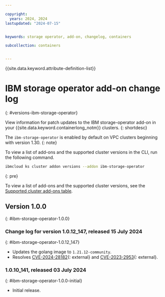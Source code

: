 ```yaml
---

copyright: 
  years: 2024, 2024
lastupdated: "2024-07-15"


keywords: storage operator, add-on, changelog, containers

subcollection: containers


---
```


{{site.data.keyword.attribute-definition-list}}



# IBM storage operator add-on change log 
{: #versions-ibm-storage-operator}

View information for patch updates to the IBM storage-operator add-on in your {{site.data.keyword.containerlong_notm}} clusters.
{: shortdesc}

The `ibm-storage-operator` is enabled by default on VPC clusters beginning with version 1.30.
{: note}

To view a list of add-ons and the supported cluster versions in the CLI, run the following command.
```sh
ibmcloud ks cluster addon versions --addon ibm-storage-operator
```
{: pre}

To view a list of add-ons and the supported cluster versions, see the [Supported cluster add-ons table](/docs/containers?topic=containers-supported-cluster-addon-versions).

## Version 1.0.0
{: #ibm-storage-operator-1.0.0}

### Change log for version 1.0.12_147, released 15 July 2024
{: #ibm-storage-operator-1.0.12_147}

- Updates the golang image to `1.21.12-community`.
- Resolves [CVE-2024-28182](https://nvd.nist.gov/vuln/detail/CVE-2024-28182){: external} and [CVE-2023-2953](https://nvd.nist.gov/vuln/detail/CVE-2023-2953){: external}.


### 1.0.10_141, released 03 July 2024
{: #ibm-storage-operator-1.0.0-initial}

- Initial release.
